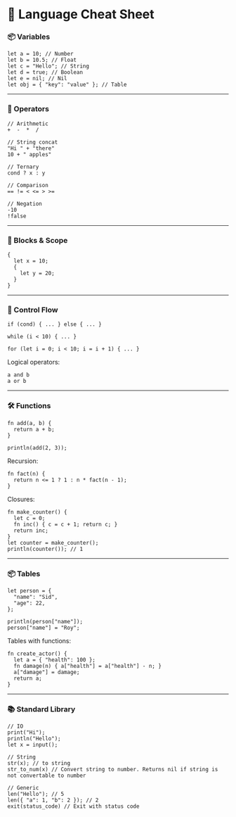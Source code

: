 # 🚀 Language Cheat Sheet

### 📦 Variables

```
let a = 10; // Number
let b = 10.5; // Float
let c = "Hello"; // String
let d = true; // Boolean
let e = nil; // Nil
let obj = { "key": "value" }; // Table
```

---

### 🔢 Operators

```
// Arithmetic
+  -  *  /

// String concat
"Hi " + "there"
10 + " apples"

// Ternary
cond ? x : y

// Comparison
== != < <= > >=

// Negation
-10
!false
```

---

### 🧱 Blocks & Scope

```
{
  let x = 10;
  {
    let y = 20;
  }
}
```

---

### 🔀 Control Flow

```
if (cond) { ... } else { ... }

while (i < 10) { ... }

for (let i = 0; i < 10; i = i + 1) { ... }
```

Logical operators:

```
a and b
a or b
```

---

### 🛠️ Functions

```
fn add(a, b) {
  return a + b;
}

println(add(2, 3));
```

Recursion:

```
fn fact(n) {
  return n <= 1 ? 1 : n * fact(n - 1);
}
```

Closures:

```
fn make_counter() {
  let c = 0;
  fn inc() { c = c + 1; return c; }
  return inc;
}
let counter = make_counter();
println(counter()); // 1
```

---

### 📦 Tables

```
let person = {
  "name": "Sid",
  "age": 22,
};

println(person["name"]);
person["name"] = "Roy";
```

Tables with functions:

```
fn create_actor() {
  let a = { "health": 100 };
  fn damage(n) { a["health"] = a["health"] - n; }
  a["damage"] = damage;
  return a;
}
```

---

### 📚 Standard Library

```
// IO
print("Hi");
println("Hello");
let x = input();

// String
str(x); // to string
str_to_num(x) // Convert string to number. Returns nil if string is not convertable to number

// Generic
len("Hello"); // 5
len({ "a": 1, "b": 2 }); // 2
exit(status_code) // Exit with status code
```
